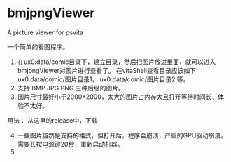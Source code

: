 # bmjpngViewer
A picture viewer for psvita 

一个简单的看图程序。
1. 在ux0:data/comic目录下，建立目录，然后把图片放进里面，就可以进入bmjpngViewer对图片进行查看了。
   在vitaShell查看目录应该如下 ux0:data/comic/图片目录1， ux0:data/comic/图片目录2 等。
2. 支持 BMP JPG PNG 三种后缀的图片。
3. 图片尺寸最好小于2000*2000，太大的图片占内存大且打开等待时间长，体验不太好。

用法：
从这里的release中，下载

4. 一些图片虽然是支持的格式，但打开后，程序会崩溃，严重的GPU驱动崩溃。需要长按电源键20秒，重新启动机器。
5. 
